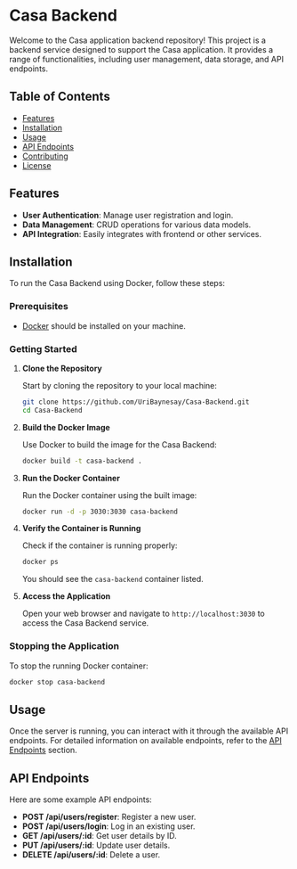# Casa Backend

Welcome to the Casa application backend repository! This project is a backend service designed to support the Casa application. It provides a range of functionalities, including user management, data storage, and API endpoints.

## Table of Contents

- [Features](#features)
- [Installation](#installation)
- [Usage](#usage)
- [API Endpoints](#api-endpoints)
- [Contributing](#contributing)
- [License](#license)

## Features

- **User Authentication**: Manage user registration and login.
- **Data Management**: CRUD operations for various data models.
- **API Integration**: Easily integrates with frontend or other services.

## Installation

To run the Casa Backend using Docker, follow these steps:

### Prerequisites

- [Docker](https://www.docker.com/get-started) should be installed on your machine.

### Getting Started

1. **Clone the Repository**

   Start by cloning the repository to your local machine:

   ```bash
   git clone https://github.com/UriBaynesay/Casa-Backend.git
   cd Casa-Backend
   ```

2. **Build the Docker Image**

   Use Docker to build the image for the Casa Backend:

   ```bash
   docker build -t casa-backend .
   ```

3. **Run the Docker Container**

   Run the Docker container using the built image:

   ```bash
   docker run -d -p 3030:3030 casa-backend
   ```

4. **Verify the Container is Running**

   Check if the container is running properly:

   ```bash
   docker ps
   ```

   You should see the `casa-backend` container listed.

5. **Access the Application**

   Open your web browser and navigate to `http://localhost:3030` to access the Casa Backend service.


### Stopping the Application

To stop the running Docker container:

```bash
docker stop casa-backend
```

## Usage

Once the server is running, you can interact with it through the available API endpoints. For detailed information on available endpoints, refer to the [API Endpoints](#api-endpoints) section.

## API Endpoints

Here are some example API endpoints:

- **POST /api/users/register**: Register a new user.
- **POST /api/users/login**: Log in an existing user.
- **GET /api/users/:id**: Get user details by ID.
- **PUT /api/users/:id**: Update user details.
- **DELETE /api/users/:id**: Delete a user.
